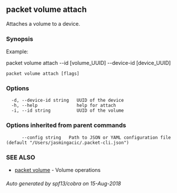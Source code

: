 ## packet volume attach

Attaches a volume to a device.

### Synopsis

Example:

packet volume attach --id [volume_UUID] --device-id [device_UUID]

	

```
packet volume attach [flags]
```

### Options

```
  -d, --device-id string   UUID of the device
  -h, --help               help for attach
  -i, --id string          UUID of the volume
```

### Options inherited from parent commands

```
      --config string   Path to JSON or YAML configuration file (default "/Users/jasmingacic/.packet-cli.json")
```

### SEE ALSO

* [packet volume](packet_volume.md)	 - Volume operations

###### Auto generated by spf13/cobra on 15-Aug-2018
